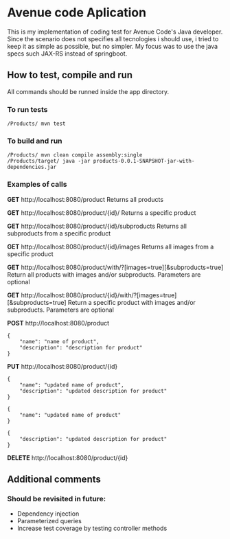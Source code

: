 # Avenue code Aplication

This is my implementation of coding test for Avenue Code's Java developer. Since the scenario does not specifies all tecnologies i should use, i tried to keep it as simple as possible, but no simpler. My focus was to use the java specs such JAX-RS instead of springboot.

## How to test, compile and run 

All commands should be runned inside the app directory. 

### To run tests

`
/Products/ mvn test
`

### To build and run

```
/Products/ mvn clean compile assembly:single
/Products/target/ java -jar products-0.0.1-SNAPSHOT-jar-with-dependencies.jar
```

### Examples of calls

**GET** http://localhost:8080/product
Returns all products


**GET** http://localhost:8080/product/{id}/
Returns a specific product


**GET** http://localhost:8080/product/{id}/subproducts
Returns all subproducts from a specific product


**GET** http://localhost:8080/product/{id}/images
Returns all images from a specific product


**GET** http://localhost:8080/product/with/?\[images=true\]\[&subproducts=true\]
Return all products with images and/or subproducts. Parameters are optional


**GET** http://localhost:8080/product/{id}/with/?\[images=true\]\[&subproducts=true\]
Return a specific product with images and/or subproducts. Parameters are optional


**POST** http://localhost:8080/product
```
{
	"name": "name of product",
	"description": "description for product"
}
```

**PUT** http://localhost:8080/product/{id}
```
{
	"name": "updated name of product",
	"description": "updated description for product"
}

{
	"name": "updated name of product"
}

{
	"description": "updated description for product"
}
```

**DELETE** http://localhost:8080/product/{id}



## Additional comments

### Should be revisited in future:
* Dependency injection 
* Parameterized queries 
* Increase test coverage by testing controller methods
